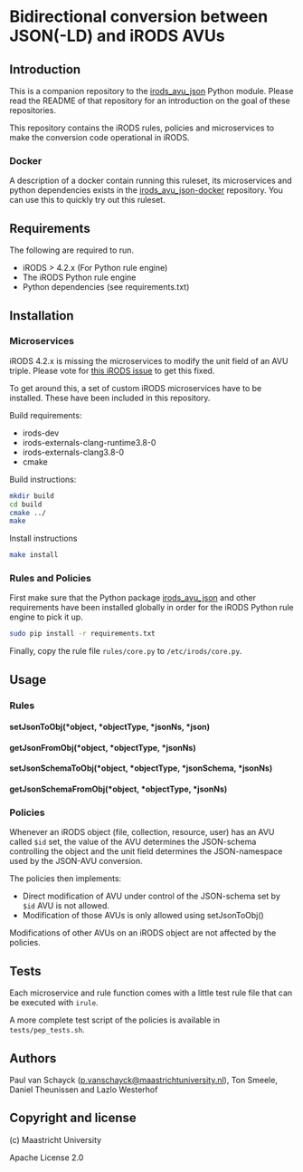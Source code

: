 # Bidirectional conversion between JSON(-LD) and iRODS AVUs

## Introduction

This is a companion repository to the [irods_avu_json](https://github.com/MaastrichtUniversity/irods_avu_json) Python 
module. Please read the README of that repository for an introduction on the goal of these repositories.

This repository contains the iRODS rules, policies and microservices to make the conversion code operational in iRODS.

### Docker
A description of a docker contain running this ruleset, its microservices and python dependencies exists in the
[irods_avu_json-docker](https://github.com/MaastrichtUniversity/irods_avu_json-docker) repository. You can use this
to quickly try out this ruleset. 

## Requirements
The following are required to run.

* iRODS > 4.2.x (For Python rule engine)
* The iRODS Python rule engine
* Python dependencies (see requirements.txt)

## Installation

### Microservices

iRODS 4.2.x is missing the microservices to modify the unit field of an AVU triple. Please vote for 
[this iRODS issue](https://github.com/irods/irods/issues/4185) to  get this fixed. 
 
To get around this, a set of custom iRODS microservices have to be installed. These have been included in this repository.

Build requirements:
* irods-dev
* irods-externals-clang-runtime3.8-0
* irods-externals-clang3.8-0
* cmake

Build instructions:
```bash
mkdir build 
cd build
cmake ../
make
```

Install instructions
```bash
make install
```
 
### Rules and Policies

First make sure that the Python package [irods_avu_json](https://github.com/MaastrichtUniversity/irods_avu_json) and 
other requirements have been installed globally in order for the iRODS Python rule engine to pick it up. 

```bash
sudo pip install -r requirements.txt
```

Finally, copy the rule file `rules/core.py` to `/etc/irods/core.py`.

## Usage

### Rules

#### setJsonToObj(*object, *objectType, *jsonNs, *json)

#### getJsonFromObj(*object, *objectType, *jsonNs)

#### setJsonSchemaToObj(*object, *objectType, *jsonSchema, *jsonNs)

#### getJsonSchemaFromObj(*object, *objectType, *jsonNs)

### Policies

Whenever an iRODS object (file, collection, resource, user) has an AVU called `$id` set, the value of the AVU determines
the JSON-schema controlling the object and the unit field determines the JSON-namespace used by the JSON-AVU conversion.  

The policies then implements:

* Direct modification of AVU under control of the JSON-schema set by `$id` AVU is not allowed. 
* Modification of those AVUs is only allowed using setJsonToObj()

Modifications of other AVUs on an iRODS object are not affected by the policies.

## Tests

Each microservice and rule function comes with a little test rule file that can be executed with `irule`.

A more complete test script of the policies is available in `tests/pep_tests.sh`.

## Authors
Paul van Schayck (p.vanschayck@maastrichtuniversity.nl), Ton Smeele, Daniel Theunissen and Lazlo Westerhof 

## Copyright and license

(c) Maastricht University

Apache License 2.0
 